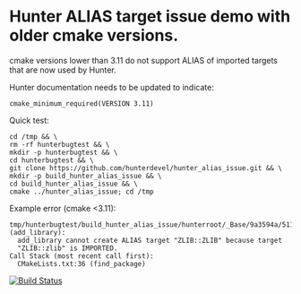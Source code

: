 Hunter ALIAS target issue demo with older cmake versions.
===

cmake versions lower than 3.11 do not support ALIAS of imported targets that are now used by Hunter. 

Hunter documentation needs to be updated to indicate:

```
cmake_minimum_required(VERSION 3.11)
```

Quick test:
```
cd /tmp && \
rm -rf hunterbugtest && \
mkdir -p hunterbugtest && \
cd hunterbugtest && \
git clone https://github.com/hunterdevel/hunter_alias_issue.git && \
mkdir -p build_hunter_alias_issue && \
cd build_hunter_alias_issue && \
cmake ../hunter_alias_issue; cd /tmp
```

Example error (cmake <3.11):
```
tmp/hunterbugtest/build_hunter_alias_issue/hunterroot/_Base/9a3594a/511a137/48401e9/Install/lib/cmake/ZLIB/ZLIBConfig.cmake:36 (add_library):
  add_library cannot create ALIAS target "ZLIB::ZLIB" because target
  "ZLIB::zlib" is IMPORTED.
Call Stack (most recent call first):
  CMakeLists.txt:36 (find_package)
```

[![Build Status](https://travis-ci.com/hunterdevel/hunter_alias_issue.svg?branch=master)](https://travis-ci.com/hunterdevel/hunter_alias_issue)
